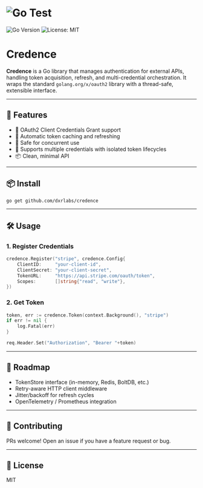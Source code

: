 # ![Go Test](https://github.com/dxrlabs/credence/actions/workflows/go.yml/badge.svg)
![Go Version](https://img.shields.io/badge/go-1.21+-blue.svg)
![License: MIT](https://img.shields.io/badge/License-MIT-yellow.svg)

# Credence

**Credence** is a Go library that manages authentication for external APIs, handling token acquisition, refresh, and multi-credential orchestration. It wraps the standard `golang.org/x/oauth2` library with a thread-safe, extensible interface.

---

## 🚀 Features

- 🔐 OAuth2 Client Credentials Grant support
- 🔁 Automatic token caching and refreshing
- 🧵 Safe for concurrent use
- 🔑 Supports multiple credentials with isolated token lifecycles
- 📦 Clean, minimal API

---

## 📦 Install

```bash
go get github.com/dxrlabs/credence
```

---

## 🛠️ Usage

### 1. Register Credentials
```go
credence.Register("stripe", credence.Config{
	ClientID:     "your-client-id",
	ClientSecret: "your-client-secret",
	TokenURL:     "https://api.stripe.com/oauth/token",
	Scopes:       []string{"read", "write"},
})
```

### 2. Get Token
```go
token, err := credence.Token(context.Background(), "stripe")
if err != nil {
	log.Fatal(err)
}

req.Header.Set("Authorization", "Bearer "+token)
```

---

## 🔧 Roadmap
- TokenStore interface (in-memory, Redis, BoltDB, etc.)
- Retry-aware HTTP client middleware
- Jitter/backoff for refresh cycles
- OpenTelemetry / Prometheus integration

---

## 🤝 Contributing
PRs welcome! Open an issue if you have a feature request or bug.

---

## 📄 License
MIT
